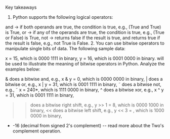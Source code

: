 Key takeaways

1. Python supports the following logical operators:

and → if both operands are true, the condition is true, e.g., (True and True) is True,
or → if any of the operands are true, the condition is true, e.g., (True or False) is True,
not → returns false if the result is true, and returns true if the result is false, e.g., not True is False.
2. You can use bitwise operators to manipulate single bits of data. The following sample data:

x = 15, which is 0000 1111 in binary,
y = 16, which is 0001 0000 in binary.
will be used to illustrate the meaning of bitwise operators in Python. Analyze the examples below:

& does a bitwise and, e.g., x & y = 0, which is 0000 0000 in binary,
| does a bitwise or, e.g., x | y = 31, which is 0001 1111 in binary,
˜  does a bitwise not, e.g., ˜ x = 240*, which is 1111 0000 in binary,
^ does a bitwise xor, e.g., x ^ y = 31, which is 0001 1111 in binary,
>> does a bitwise right shift, e.g., y >> 1 = 8, which is 0000 1000 in binary,
<< does a bitwise left shift, e.g., y << 3 = , which is 1000 0000 in binary,

* -16 (decimal from signed 2's complement) -- read more about the Two's complement operation.